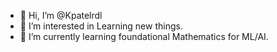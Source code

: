 - 👋 Hi, I’m @Kpatelrdl
- 👀 I’m interested in Learning new things.
- 🌱 I’m currently learning foundational Mathematics for ML/AI.


<!---
Kpatelrdl/Kpatelrdl is a ✨ special ✨ repository because its `README.md` (this file) appears on your GitHub profile.
You can click the Preview link to take a look at your changes.
--->
